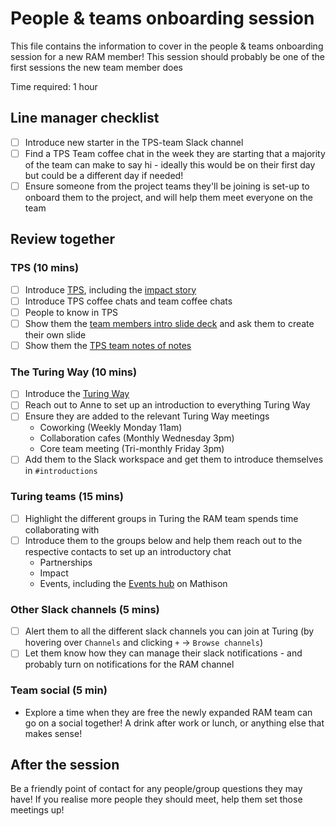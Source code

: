 # People & teams onboarding session

This file contains the information to cover in the people & teams onboarding session for a new RAM member!
This session should probably be one of the first sessions the new team member does

Time required: 1 hour

## Line manager checklist
- [ ] Introduce new starter in the TPS-team Slack channel
- [ ] Find a TPS Team coffee chat in the week they are starting that a majority of the team can make to say hi - ideally this would be on their first day but could be a different day if needed!
- [ ] Ensure someone from the project teams they'll be joining is set-up to onboard them to the project, and will help them meet everyone on the team

## Review together

### TPS (10 mins)
- [ ] Introduce [TPS](https://www.turing.ac.uk/research/research-programmes/tools-practices-and-systems), including the [impact story](https://www.turing.ac.uk/research/impact-stories/changing-culture-data-science)
- [ ] Introduce TPS coffee chats and team coffee chats
- [ ] People to know in TPS
- [ ] Show them the [team members intro slide deck](https://docs.google.com/presentation/d/1g-plncmi00FK97QuYDfqq7oPzUmL0xkHm1hy4X81IX8/edit?usp=sharing) and ask them to create their own slide
- [ ] Show them the [TPS team notes of notes](https://hackmd.io/@whitakerlab/note-of-notes)

### The Turing Way (10 mins)
- [ ] Introduce the [Turing Way](https://the-turing-way.netlify.app/welcome)
- [ ] Reach out to Anne to set up an introduction to everything Turing Way
- [ ] Ensure they are added to the relevant Turing Way meetings
    - Coworking (Weekly Monday 11am)
    - Collaboration cafes (Monthly Wednesday 3pm)
    - Core team meeting (Tri-monthly Friday 3pm)
- [ ] Add them to the Slack workspace and get them to introduce themselves in `#introductions`

### Turing teams (15 mins)
- [ ] Highlight the different groups in Turing the RAM team spends time collaborating with
- [ ] Introduce them to the groups below and help them reach out to the respective contacts to set up an introductory chat
    - Partnerships
    - Impact
    - Events, including the [Events hub](https://mathison.turing.ac.uk/Interact/Pages/Section/Default.aspx?Section=3924&utm_source=interact&utm_medium=quick_search&utm_term=events+draft) on Mathison

### Other Slack channels (5 mins)
- [ ] Alert them to all the different slack channels you can join at Turing (by hovering over `Channels` and clicking `+` -> `Browse channels`)
- [ ] Let them know how they can manage their slack notifications - and probably turn on notifications for the RAM channel

### Team social (5 min)
- Explore a time when they are free the newly expanded RAM team can go on a social together! A drink after work or lunch, or anything else that makes sense! 

## After the session

Be a friendly point of contact for any people/group questions they may have!
If you realise more people they should meet, help them set those meetings up!
